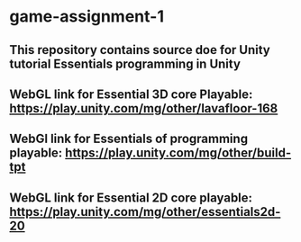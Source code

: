 # game-assignment-1
## This repository contains source doe for Unity tutorial Essentials programming in Unity
## WebGL link for Essential 3D core Playable: https://play.unity.com/mg/other/lavafloor-168
## WebGl link for Essentials of programming playable: https://play.unity.com/mg/other/build-tpt
## WebGL link for Essential 2D core playable: https://play.unity.com/mg/other/essentials2d-20
